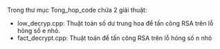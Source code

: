 Trong thư mục Tong_hop_code chứa 2 giải thuật:
+ low_decryp.cpp: Thuật toán số dư trung hoa để tấn công RSA trên lỗ hỏng số e nhỏ.
+ fact_decrypt.cpp: Thuật toán để tấn công RSA trên lỗ hỏng số n nhỏ
